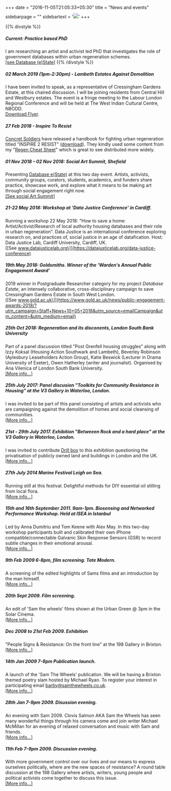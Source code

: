+++
date = "2016-11-05T21:05:33+05:30"
title = "News and events"
sidebarpage = ""
sidebartext = '<img src="/files/site/yellow.jpg" class="maxwidth" style="margin-top:10px;"/>'
+++

<!--
##### 21st - 29th July 2017. Housing justice workshop with concrete action     

!!!Berlin with ASH!!
Peoples audit (event in waterloo with Cailan)

Further field :  2012 we held The CyPosium - a one day (12 hours) online symposium
-->

{{% divstyle %}}
##### Current: Practice based PhD
I am researching an artist and activist led PhD that investigates the role of government databases within urban regeneration schemes.            
[\[see Database (e)State\]](/archive/databaseestate/)
{{% /divstyle %}}      

##### 02 March 2019 (1pm-2:30pm) - Lambeth Estates Against Demolition
I have been invited to speak, as a representative of Cressingham Gardens Estate, at this chaired discussion. I will be joining residents from Central Hill and Westbury estates. The event is a fringe meeting to the Labour London Regional Conference and will be held at The West Indian Cultural Centre, N8ODD.       
<a href="http://resources.theanthillsocial.co.uk/A5FlyerMar2nd2019.pdf">Download Flyer</a>.

##### 27 Feb 2018 - Inspire To Resist <!--Include in publications?-->
<a href="http://concretesoldiers.uk/inspire2resist.html">Concret Soldiers</a> have released a handbook for fighting urban regeneration titled "INSPIRE 2 RESIST" (<a href="/files/InspireResist.pdf">download</a>). They kindly used some content from my "<a href="http://db-estate.co.uk/08.RegenCheatSheet/00.CheatSheet.html">Regen Cheat Sheet</a>" which is great to see distributed more widely.

##### 01 Nov 2018 – 02 Nov 2018: Social Art Summit, Shefield
Presenting [Database e(State)](/archive/databaseestate/) at this two day event. Artists, activists, community groups, curators, students, academics, and funders share practice, showcase work, and explore what it means to be making art through social engagement right now.        
[\[See social Art Summit\]](https://www.sitegallery.org/event/social-art-summit/)

<!--more-->

##### 21-22 May 2018: Workshop at 'Data Justice Conference' in Cardiff.
Running a workshop 22 May 2018: "How to save a home: Artist/Activist/Research of local authority housing databases and their role in urban regeneration".
Data Justice is an international conference exploring research on, and practices of, social justice in an age of datafication. Host: Data Justice Lab, Cardiff University, Cardiff, UK.               
[\[See www.datajusticelab.org\]](https://datajusticelab.org/data-justice-conference)

##### 19th May 2018: Goldsmiths. Winner of the 'Warden's Annual Public Engagement Award'         
2019 winner in Postgraduate Researcher category for my project *Database Estate*, an intensely collaborative, cross-disciplinary campaign to save Cressingham Gardens Estate in South West London.                   
[\[See www.gold.ac.uk\]](https://www.gold.ac.uk/news/public-engagement-awards-2018/?utm_campaign=Staff+News+10+05+2018&utm_source=emailCampaign&utm_content=&utm_medium=email)

##### 25th Oct 2018: Regeneration and its disconents, London South Bank University
Part of a panel discussion titled "Post Grenfell housing struggles" along with Izzy Koksal (Housing Action Southwark and Lambeth), Beverley Robinson (Aylesbury Leaseholders Action Group), Katie Beswick (Lecturer in Drama University of Exeter), Owen Hatherley (writer and journalist).  Organised by  Ana Vilenica of London South Bank University.             
[\[More info...\]](http://digitalstorymaking.co.uk/speakers_series/housing-and-regeneration-struggles-in-south-london/)


##### 25th July 2017: Panel discusion "Toolkits for Community Resistance in Housing" at the V3 Gallery in Waterloo, London.
I was invited to be part of this panel consisting of artists and activists who are campaigning against the demolition of homes and social cleansing of communities.    
[\[More info...\]](https://www.eventbrite.co.uk/e/talk-toolkits-for-community-resistance-in-housing-tickets-36271718687)

##### 21st - 29th July 2017. Exhibition "Betweeen Rock and a hard place" at the V3 Gallery in Waterloo, London.
I was invited to contribute [Drill box](http://db-estate.co.uk/03.DrillTentPaperHouses/02.SearchAndDrill.html) to this exhibition questioning the privatisation of publicly owned land and buildings in London and the UK.    
[\[More info...\]](https://www.facebook.com/events/1382727221797013/)

##### 27th July 2014 Marine Festival Leigh on Sea.
Running still at this festival. Delightful methods for DIY essential oil stilling from local flora.        
[\[More info...\]](/archive/wrecked//)


##### 15th and 16th September 2011. 9am-1pm. Biosensing and Networked Performance Workshop. Held at ISEA in Istanbul
Led by Anna Dumitriu and Tom Keene with Alex May. In this two-day workshop participants built and calibrated their own iPhone compatible/connectable Galvanic Skin Response Sensors (GSR) to record subtle changes in their emotional arousal.    
[\[More info...\]](/archive/biosensing/)

##### 9th Feb 2009 6-8pm, film screening. Tate Modern.
A screening of the edited highlights of Sams films and an introduction by the man himself.         
[\[More info...\]](/archive/samthewheels/)

##### 20th Sept 2009. Film screening.
An edit of 'Sam the wheels' films shown at the Urban Green \@ 3pm in the Solar Cinema.         
[\[More info...\]](/archive/samthewheels/)

##### Dec 2008 to 21st Feb 2009. Exhibition
"People Signs & Resistance: On the front line" at the 198 Gallery in Brixton.         
[\[More info...\]](/archive/samthewheels/)

##### 14th Jan 2009 7-9pm Publication launch.
A launch of the 'Sam The Wheels' publication. We will be having a Brixton themed poetry slam hosted by Michael Ryan. To register your interest in participating email barby@samthewheels.co.uk.         
[\[More info...\]](/archive/samthewheels/)

##### 28th Jan 7-9pm 2009. Disussion evening.
An evening with Sam 2009. Clovis Salmon AKA Sam the Wheels has seen many wonderful things through his camera come and join writer Michael McMillan for an evening of relaxed conversation and music with Sam and friends.         
[\[More info...\]](/archive/samthewheels/)

##### 11th Feb 7-9pm 2009. Discussion evening.  
With more government control over our lives and our means to express ourselves politically, where are the new spaces of resistance? A round table discussion at the 198 Gallery where artists, writers, young people and political activists come together to discuss this issue.           
[\[More info...\]](/archive/samthewheels/)





<!--
**“Instruments and Instrumentality”**, invited presentation for Science, Technology and Innovation Studies (STIS) seminar, University of Edinburgh, Scotland (11 March 2019)

“Sensors as Fossils: Revisiting Electronic Waste,” invited presentation for the Mellon-Sawyer seminar series, “Waste: Histories and Futures,” Center for Energy and Environmental Research in the Human Sciences (CENHS), Rice University, Houston, USA (31 January-2 February 2019)

“From Citizen Sensing to Collective Monitoring,” invited public lecture, Digital | Visual | Cultural research group, Department of Geography, University of Oxford (7-8 January 2019)
-->

